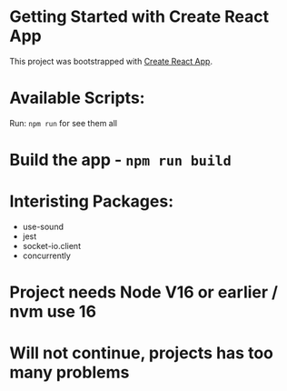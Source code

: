 # Getting Started with Create React App

This project was bootstrapped with [Create React App](https://github.com/facebook/create-react-app).

# Available Scripts:

Run: `npm run` for see them all


# Build the app - `npm run build`


# Interisting Packages:
- use-sound
- jest
- socket-io.client
- concurrently

# Project needs Node V16 or earlier / nvm use 16
# Will not continue, projects has too many problems 